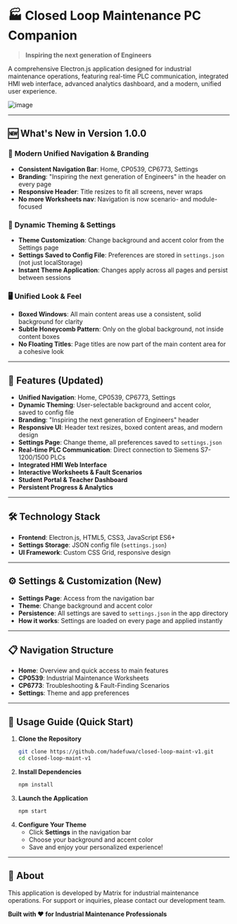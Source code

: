 # 🏭 Closed Loop Maintenance PC Companion

> **Inspiring the next generation of Engineers**

A comprehensive Electron.js application designed for industrial maintenance operations, featuring real-time PLC communication, integrated HMI web interface, advanced analytics dashboard, and a modern, unified user experience.

![image](https://github.com/user-attachments/assets/10d6e646-9ce5-4f1e-bf02-3da5c571e8c1)

---

## 🆕 What's New in Version 1.0.0

### 🎨 **Modern Unified Navigation & Branding**
- **Consistent Navigation Bar**: Home, CP0539, CP6773, Settings
- **Branding**: "Inspiring the next generation of Engineers" in the header on every page
- **Responsive Header**: Title resizes to fit all screens, never wraps
- **No more Worksheets nav**: Navigation is now scenario- and module-focused

### 🌈 **Dynamic Theming & Settings**
- **Theme Customization**: Change background and accent color from the Settings page
- **Settings Saved to Config File**: Preferences are stored in `settings.json` (not just localStorage)
- **Instant Theme Application**: Changes apply across all pages and persist between sessions

### 🖥️ **Unified Look & Feel**
- **Boxed Windows**: All main content areas use a consistent, solid background for clarity
- **Subtle Honeycomb Pattern**: Only on the global background, not inside content boxes
- **No Floating Titles**: Page titles are now part of the main content area for a cohesive look

---

## 🚀 Features (Updated)

- **Unified Navigation**: Home, CP0539, CP6773, Settings
- **Dynamic Theming**: User-selectable background and accent color, saved to config file
- **Branding**: "Inspiring the next generation of Engineers" header
- **Responsive UI**: Header text resizes, boxed content areas, and modern design
- **Settings Page**: Change theme, all preferences saved to `settings.json`
- **Real-time PLC Communication**: Direct connection to Siemens S7-1200/1500 PLCs
- **Integrated HMI Web Interface**
- **Interactive Worksheets & Fault Scenarios**
- **Student Portal & Teacher Dashboard**
- **Persistent Progress & Analytics**

---

## 🛠️ Technology Stack

- **Frontend**: Electron.js, HTML5, CSS3, JavaScript ES6+
- **Settings Storage**: JSON config file (`settings.json`)
- **UI Framework**: Custom CSS Grid, responsive design

---

## ⚙️ Settings & Customization (New)

- **Settings Page**: Access from the navigation bar
- **Theme**: Change background and accent color
- **Persistence**: All settings are saved to `settings.json` in the app directory
- **How it works**: Settings are loaded on every page and applied instantly

---

## 📋 Navigation Structure

- **Home**: Overview and quick access to main features
- **CP0539**: Industrial Maintenance Worksheets
- **CP6773**: Troubleshooting & Fault-Finding Scenarios
- **Settings**: Theme and app preferences

---

## 📖 Usage Guide (Quick Start)

1. **Clone the Repository**
   ```bash
   git clone https://github.com/hadefuwa/closed-loop-maint-v1.git
   cd closed-loop-maint-v1
   ```
2. **Install Dependencies**
   ```bash
   npm install
   ```
3. **Launch the Application**
   ```bash
   npm start
   ```
4. **Configure Your Theme**
   - Click **Settings** in the navigation bar
   - Choose your background and accent color
   - Save and enjoy your personalized experience!

---

## 🏢 About

This application is developed by Matrix for industrial maintenance operations. For support or inquiries, please contact our development team.

**Built with ❤️ for Industrial Maintenance Professionals**
